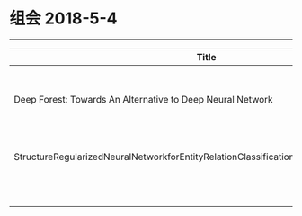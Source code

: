 # 组会 2018-5-4
------------
| Title                                    | Detail                | Author    |
| ---------------------------------------- | --------------------- | --------- |
| Deep Forest: Towards An Alternative to Deep Neural Network | 周志华提出的gcForest多粒度级联森林 | FuYingNan |
|StructureRegularizedNeuralNetworkforEntityRelationClassificationforChineseLiteratureText                                          |                      | 利用结构正则化简化句法结构，进行关系提取| KuangJun   |
|                                          |                       | LiNa      |


